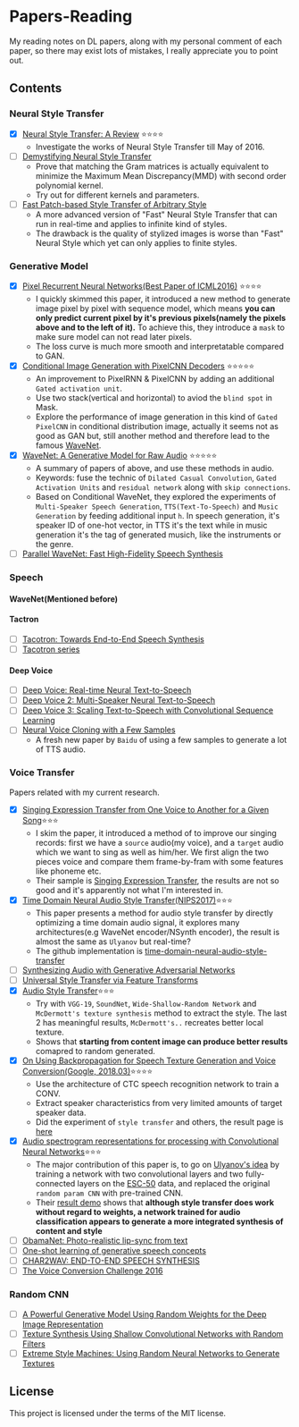 # Papers-Reading
My reading notes on DL papers, along with my personal comment of each paper, so there may exist lots of mistakes, I really appreciate you to point out.

## Contents
### Neural Style Transfer
- [x] [Neural Style Transfer: A Review](https://github.com/fancoo/Papers-Reading/blob/master/Neural-Style-Transfer/Neural%20Style%20Transfer-A%20Review.pdf) :star::star::star::star:
	* Investigate the works of Neural Style Transfer till May of 2016.
- [ ] [Demystifying Neural Style Transfer](https://arxiv.org/abs/1701.01036)
	* Prove that matching the Gram matrices is actually equivalent to minimize the Maximum Mean Discrepancy(MMD) with second order polynomial kernel.
	* Try out for different kernels and parameters.
- [ ] [Fast Patch-based Style Transfer of Arbitrary Style](https://arxiv.org/abs/1612.04337)
	* A more advanced version of "Fast" Neural Style Transfer that can run in real-time and applies to infinite kind of styles.
	* The drawback is the quality of stylized images is worse than "Fast" Neural Style which yet can only applies to finite styles.

### Generative Model
- [x] [Pixel Recurrent Neural Networks(Best Paper of ICML2016)](https://github.com/fancoo/Papers-Reading/blob/master/Generative-Model/Pixel%20Recurrent%20Neural%20Networks.pdf) :star::star::star::star:
	* I quickly skimmed this paper, it introduced a new method to generate image pixel by pixel with sequence model, which means **you can only predict current pixel by it's previous pixels(namely the pixels above and to the left of it).** To achieve this, they introduce a `mask` to make sure model can not read later pixels.
	* The loss curve is much more smooth and interpretatable compared to GAN.
- [x] [Conditional Image Generation with PixelCNN Decoders](https://github.com/fancoo/Papers-Reading/blob/master/Generative-Model/Conditional%20Image%20Generation%20with%20PixelCNN%20Decoders.pdf) :star::star::star::star::star:
	* An improvement to PixelRNN & PixelCNN by adding an additional `Gated activation unit`.
	* Use two stack(vertical and horizontal) to aviod the `blind spot` in Mask.
	* Explore the performance of image generation in this kind of `Gated PixelCNN` in conditional distribution image, actually it seems not as good as GAN but, still another method and therefore lead to the famous [WaveNet](https://arxiv.org/abs/1609.03499).
- [x] [WaveNet: A Generative Model for Raw Audio](https://github.com/fancoo/Papers-Reading/blob/master/Generative-Model/WaveNet_%20A%20Generative%20Model%20for%20Raw%20Audio.pdf) :star::star::star::star::star:
	* A summary of papers of above, and use these methods in audio.
	* Keywords: fuse the technic of `Dilated Casual Convolution`, `Gated Activation Units` and `residual network` along with `skip connections`.
	* Based on Conditional WaveNet, they explored the experiments of `Multi-Speaker Speech Generation`, `TTS(Text-To-Speech)` and `Music Generation` by feeding additional input `h`. In speech generation, it's speaker ID of one-hot vector, in TTS it's the text while in music generation it's the tag of generated musich, like the instruments or the genre.
- [ ] [Parallel WaveNet: Fast High-Fidelity Speech Synthesis](https://arxiv.org/abs/1711.10433)

### Speech
#### WaveNet(Mentioned before)

#### Tactron
- [ ] [Tacotron: Towards End-to-End Speech Synthesis](https://arxiv.org/abs/1703.10135)
- [ ] [Tacotron series](https://google.github.io/tacotron/index.html)

#### Deep Voice
- [ ] [Deep Voice: Real-time Neural Text-to-Speech](https://arxiv.org/abs/1702.07825)
- [ ] [Deep Voice 2: Multi-Speaker Neural Text-to-Speech](https://arxiv.org/abs/1705.08947)
- [ ] [Deep Voice 3: Scaling Text-to-Speech with Convolutional Sequence Learning](https://arxiv.org/abs/1710.07654)
- [ ] [Neural Voice Cloning with a Few Samples](https://arxiv.org/abs/1802.06006)
	* A fresh new paper by `Baidu` of using a few samples to generate a lot of TTS audio.

### Voice Transfer
Papers related with my current research.
- [x] [Singing Expression Transfer from One Voice to Another for a Given Song](https://github.com/fancoo/Papers-Reading/blob/master/Voice-Transfer/SINGING%20EXPRESSION%20TRANSFER%20FROM%20ONE%20VOICE%20TO%20ANOTHER%20FOR%20A%20GIVEN%20SONG.pdf):star::star::star:
	* I skim the paper, it introduced a method of to improve our singing records: first we have a `source` audio(my voice), and a `target` audio which we want to sing as well as him/her. We first align the two pieces voice and compare them frame-by-fram with some features like phoneme etc.
	* Their sample is [Singing Expression Transfer](https://seyong92.github.io/singing-expression-transfer/), the results are not so good and it's apparently not what I'm interested in.
- [x] [Time Domain Neural Audio Style Transfer(NIPS2017)](https://github.com/fancoo/Papers-Reading/blob/master/Voice-Transfer/Time%20Domain%20Neural%20Audio%20Style%20Transfer.pdf):star::star::star:
	* This paper presents a method for audio style transfer by directly optimizing a time domain audio signal, it explores many architectures(e.g WaveNet encoder/NSynth encoder), the result is almost the same as `Ulyanov` but real-time?
	* The github implementation is [time-domain-neural-audio-style-transfer](https://github.com/pkmital/time-domain-neural-audio-style-transfer)
- [ ] [Synthesizing Audio with Generative Adversarial Networks](https://arxiv.org/abs/1802.04208)
- [ ] [Universal Style Transfer via Feature Transforms](https://arxiv.org/abs/1705.08086)
- [x] [Audio Style Transfer](https://github.com/fancoo/Papers-Reading/blob/master/Voice-Transfer/Audio%20Style%20Transfer.pdf):star::star::star:
	* Try with `VGG-19`, `SoundNet`, `Wide-Shallow-Random Network` and `McDermott's texture synthesis` method to extract the style. The last 2 has meaningful results, `McDermott's..` recreates better local texture.
	* Shows that **starting from content image can produce better results** comapred to random generated.
- [x] [On Using Backpropagation for Speech Texture Generation and Voice Conversion(Google, 2018.03)](https://github.com/fancoo/Papers-Reading/blob/master/Voice-Transfer/%20On%20Using%20Backpropagation%20for%20Speech%20Texture%20Generation%20and%20Voice%20Conversion.pdf):star::star::star::star:
	* Use the architecture of CTC speech recognition network to train a CONV.
	* Extract speaker characteristics from very limited amounts of target speaker data.
	* Did the experiment of `style transfer` and others, the result page is [here](https://google.github.io/speech_style_transfer/samples.html)
- [x] [Audio spectrogram representations for processing with Convolutional Neural Networks](https://github.com/fancoo/Papers-Reading/blob/master/Voice-Transfer/Audio%20spectrogram%20representations%20for%20processing%20with%20Convolutional%20Neural%20Networks.pdf):star::star::star:
	* The major contribution of this paper is, to go on [Ulyanov's idea](https://dmitryulyanov.github.io/audio-texture-synthesis-and-style-transfer/) by training a network with two convolutional layers and two
fully-connected layers on the [ESC-50](https://github.com/karoldvl/ESC-50) data, and replaced the original `random param CNN` with pre-trained CNN.
	* Their [result demo](http://lonce.org/research/audioST/) shows that **although style transfer does work without regard to weights, a network trained for
audio classification appears to generate a more integrated synthesis of content and style**
- [ ] [ObamaNet: Photo-realistic lip-sync from text](https://arxiv.org/pdf/1801.01442.pdf)
- [ ] [One-shot learning of generative speech concepts](https://cims.nyu.edu/~brenden/LakeLeeEtAl2014CogSci.pdf)
- [ ] [CHAR2WAV: END-TO-END SPEECH SYNTHESIS](https://mila.quebec/wp-content/uploads/2017/02/end-end-speech.pdf)
- [ ] [The Voice Conversion Challenge 2016](http://www.vc-challenge.org/vcc2016/summary.html)

### Random CNN
- [ ] [A Powerful Generative Model Using Random Weights for the Deep Image Representation](https://arxiv.org/abs/1606.04801)
- [ ] [Texture Synthesis Using Shallow Convolutional Networks with Random Filters](https://arxiv.org/abs/1606.00021)
- [ ] [Extreme Style Machines:
Using Random Neural Networks to Generate Textures](https://nucl.ai/blog/extreme-style-machines/)

## License
This project is licensed under the terms of the MIT license.



